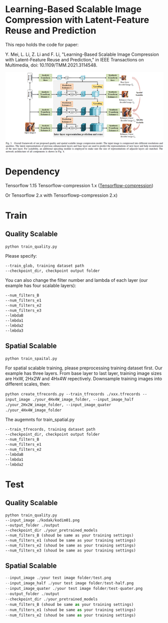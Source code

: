 # Learning-Based Scalable Image Compression with Latent-Feature Reuse and Prediction

This repo holds the code for paper:

Y. Mei, L. Li, Z. Li and F. Li, "Learning-Based Scalable Image Compression with Latent-Feature Reuse and Prediction," in IEEE Transactions on Multimedia, doi: 10.1109/TMM.2021.3114548.

![Framework](https://github.com/xaMichelle/Learning-based-Scalable-Image-Coding/blob/master/framework.PNG)

# Dependency

Tensorflow 1.15 
Tensorflow-compression 1.x ([Tensorflow-compression](https://tensorflow.github.io/compression/))

Or Tensorflow 2.x with Tensorflowp-compression 2.x)

# Train

## Quality Scalable

```python train_quality.py```

Please specify:
```
--train_glob, training dataset path
--checkpoint_dir, checkpoint output folder
```
You can also change the filter number and lambda of each layer (our example has four scalable layers):
```
--num_filters_B
--num_filters_e1
--num_filters_e2
--num_filters_e3
--lmbdaB
--lmbda1
--lmbda2
--lmbda3
```

## Spatial Scalable

```python train_spaital.py```

For spatial scalable training, please preprocessing training dataset first. Our example has three layers. From base layer to last layer, training image sizes are HxW, 2Hx2W and 4Hx4W repectively. Downsample training images into different scales, then:

```python create_tfrecords.py --train_tfrecords ./xxx.tfrecords --input_image ./your_4Hx4W_image_folder, --input_image_half ./your_2Hx2W_image_folder, --input_image_quater ./your_4Hx4W_image_folder```

The augemnts for train_spatial.py 
```
--train_tfrecords, training dataset path
--checkpoint_dir, checkpoint output folder
--num_filters_B
--num_filters_e1
--num_filters_e2
--lmbdaB
--lmbda1
--lmbda2
```

# Test

## Quality Scalable

```
python train_quality.py
--input_image ./kodak/kodim01.png
--output_folder ./output
--checkpoint_dir ./your_pretrained_models
--num_filters_B (shoud be same as your training settings)
--num_filters_e1 (shoud be same as your training settings)
--num_filters_e2 (shoud be same as your training settings)
--num_filters_e3 (shoud be same as your training settings)
```

## Spatial Scalable

```python train_spatial.py
--input_image ./your test image folder/test.png
--input_image_half ./your test image folder/test-half.png
--input_image_quater ./your test image folder/test-quater.png
--output_folder ./output
--checkpoint_dir ./your_pretrained_models
--num_filters_B (shoud be same as your training settings)
--num_filters_e1 (shoud be same as your training settings)
--num_filters_e2 (shoud be same as your training settings)
```
